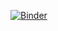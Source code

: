[![Binder](https://mybinder.org/badge_logo.svg)](https://mybinder.org/v2/gh/wookay/mybinder/master)
